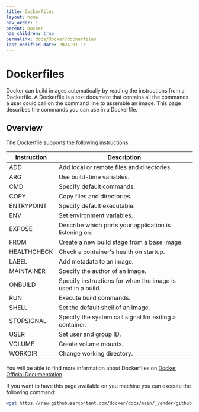 ```yaml
---
title: Dockerfiles
layout: home
nav_order: 1
parent: Docker
has_children: true
permalink: docs/docker/dockerfiles
last_modified_date: 2024-01-13
---
```


# Dockerfiles

Docker can build images automatically by reading the instructions from a Dockerfile. A Dockerfile is a text document that contains all the commands a user could call on the command line to assemble an image. This page describes the commands you can use in a Dockerfile.

## Overview
The Dockerfile supports the following instructions:

| Instruction | Description                                                 |
|-------------|-------------------------------------------------------------|
| ADD         | Add local or remote files and directories.                  |
| ARG         | Use build-time variables.                                   |
| CMD         | Specify default commands.                                   |
| COPY        | Copy files and directories.                                 |
| ENTRYPOINT  | Specify default executable.                                 |
| ENV         | Set environment variables.                                  |
| EXPOSE      | Describe which ports your application is listening on.      |
| FROM        | Create a new build stage from a base image.                 |
| HEALTHCHECK | Check a container's health on startup.                      |
| LABEL       | Add metadata to an image.                                   |
| MAINTAINER  | Specify the author of an image.                             |
| ONBUILD     | Specify instructions for when the image is used in a build. |
| RUN         | Execute build commands.                                     |
| SHELL       | Set the default shell of an image.                          |
| STOPSIGNAL  | Specify the system call signal for exiting a container.     |
| USER        | Set user and group ID.                                      |
| VOLUME      | Create volume mounts.                                       |
| WORKDIR     | Change working directory.                                   |

You will be able to find more information about Dockerfiles on [Docker Official Documentation](https://github.com/docker/docs/blob/main/_vendor/github.com/moby/buildkit/frontend/dockerfile/docs/reference.md)

If you want to have this page available on you machine you can execute the following command:

```bash
wget https://raw.githubusercontent.com/docker/docs/main/_vendor/github.com/moby/buildkit/frontend/dockerfile/docs/reference.md > dockerfiles-reference.md
```